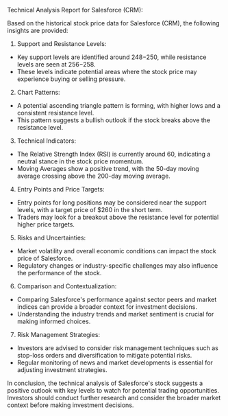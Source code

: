 Technical Analysis Report for Salesforce (CRM):

Based on the historical stock price data for Salesforce (CRM), the following insights are provided:

1. Support and Resistance Levels:
- Key support levels are identified around $248-$250, while resistance levels are seen at $256-$258.
- These levels indicate potential areas where the stock price may experience buying or selling pressure.

2. Chart Patterns:
- A potential ascending triangle pattern is forming, with higher lows and a consistent resistance level.
- This pattern suggests a bullish outlook if the stock breaks above the resistance level.

3. Technical Indicators:
- The Relative Strength Index (RSI) is currently around 60, indicating a neutral stance in the stock price momentum.
- Moving Averages show a positive trend, with the 50-day moving average crossing above the 200-day moving average.

4. Entry Points and Price Targets:
- Entry points for long positions may be considered near the support levels, with a target price of $260 in the short term.
- Traders may look for a breakout above the resistance level for potential higher price targets.

5. Risks and Uncertainties:
- Market volatility and overall economic conditions can impact the stock price of Salesforce.
- Regulatory changes or industry-specific challenges may also influence the performance of the stock.

6. Comparison and Contextualization:
- Comparing Salesforce's performance against sector peers and market indices can provide a broader context for investment decisions.
- Understanding the industry trends and market sentiment is crucial for making informed choices.

7. Risk Management Strategies:
- Investors are advised to consider risk management techniques such as stop-loss orders and diversification to mitigate potential risks.
- Regular monitoring of news and market developments is essential for adjusting investment strategies.

In conclusion, the technical analysis of Salesforce's stock suggests a positive outlook with key levels to watch for potential trading opportunities. Investors should conduct further research and consider the broader market context before making investment decisions.